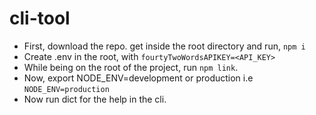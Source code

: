 # cli-tool
- First, download the repo.
get inside the root directory and run, `npm i`
- Create .env in the root, with `fourtyTwoWordsAPIKEY=<API_KEY>`
- While being on the root of the project, run `npm link`.
- Now, export NODE_ENV=development or production i.e `NODE_ENV=production`
- Now run dict for the help in the cli.
